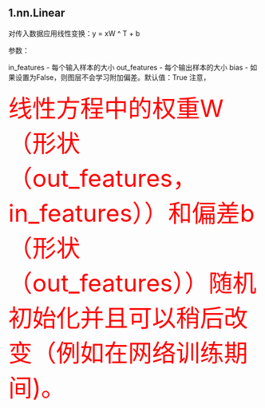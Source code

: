 ## 1.nn.Linear

对传入数据应用线性变换：y = xW ^ T + b

参数：

in_features - 每个输入样本的大小
out_features - 每个输出样本的大小
bias - 如果设置为False，则图层不会学习附加偏差。默认值：True
注意，

<font color=red size=7> 线性方程中的权重W（形状（out_features，in_features））和偏差b（形状（out_features））随机初始化并且可以稍后改变（例如在网络训练期间)。</font>
